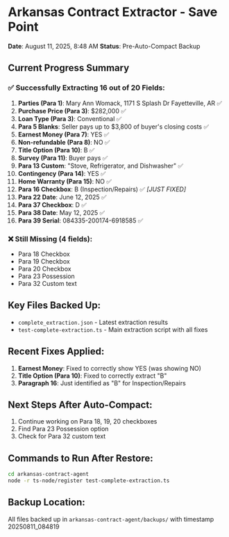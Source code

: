 # Arkansas Contract Extractor - Save Point
**Date**: August 11, 2025, 8:48 AM
**Status**: Pre-Auto-Compact Backup

## Current Progress Summary

### ✅ Successfully Extracting 16 out of 20 Fields:

1. **Parties (Para 1)**: Mary Ann Womack, 1171 S Splash Dr Fayetteville, AR ✅
2. **Purchase Price (Para 3)**: $282,000 ✅
3. **Loan Type (Para 3)**: Conventional ✅
4. **Para 5 Blanks**: Seller pays up to $3,800 of buyer's closing costs ✅
5. **Earnest Money (Para 7)**: YES ✅
6. **Non-refundable (Para 8)**: NO ✅
7. **Title Option (Para 10)**: B ✅
8. **Survey (Para 11)**: Buyer pays ✅
9. **Para 13 Custom**: "Stove, Refrigerator, and Dishwasher" ✅
10. **Contingency (Para 14)**: YES ✅
11. **Home Warranty (Para 15)**: NO ✅
12. **Para 16 Checkbox**: B (Inspection/Repairs) ✅ *[JUST FIXED]*
13. **Para 22 Date**: June 12, 2025 ✅
14. **Para 37 Checkbox**: D ✅
15. **Para 38 Date**: May 12, 2025 ✅
16. **Para 39 Serial**: 084335-200174-6918585 ✅

### ❌ Still Missing (4 fields):
- Para 18 Checkbox
- Para 19 Checkbox
- Para 20 Checkbox
- Para 23 Possession
- Para 32 Custom text

## Key Files Backed Up:
- `complete_extraction.json` - Latest extraction results
- `test-complete-extraction.ts` - Main extraction script with all fixes

## Recent Fixes Applied:
1. **Earnest Money**: Fixed to correctly show YES (was showing NO)
2. **Title Option (Para 10)**: Fixed to correctly extract "B"
3. **Paragraph 16**: Just identified as "B" for Inspection/Repairs

## Next Steps After Auto-Compact:
1. Continue working on Para 18, 19, 20 checkboxes
2. Find Para 23 Possession option
3. Check for Para 32 custom text

## Commands to Run After Restore:
```bash
cd arkansas-contract-agent
node -r ts-node/register test-complete-extraction.ts
```

## Backup Location:
All files backed up in `arkansas-contract-agent/backups/` with timestamp 20250811_084819